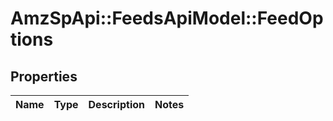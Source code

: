 # AmzSpApi::FeedsApiModel::FeedOptions

## Properties
Name | Type | Description | Notes
------------ | ------------- | ------------- | -------------


